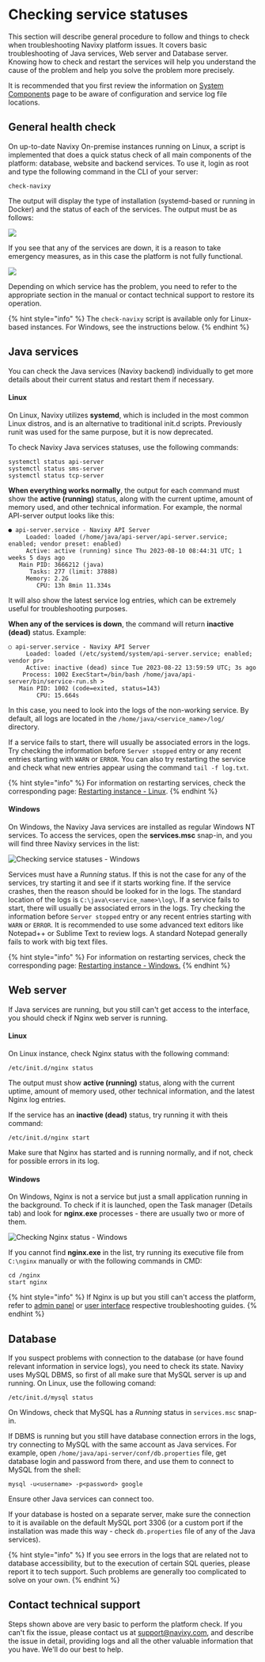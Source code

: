 # Checking service statuses

This section will describe general procedure to follow and things to check when troubleshooting Navixy platform issues. It covers basic troubleshooting of Java services, Web server and Database server. Knowing how to check and restart the services will help you understand the cause of the problem and help you solve the problem more precisely.

It is recommended that you first review the information on [System Components](system-components.md) page to be aware of configuration and service log file locations.

## General health check

On up-to-date Navixy On-premise instances running on Linux, a script is implemented that does a quick status check of all main components of the platform: database, website and backend services. To use it, login as root and type the following command in the CLI of your server:

```
check-navixy
```

The output will display the type of installation (systemd-based or running in Docker) and the status of each of the services. The output must be as follows:

![](../../on-premise/on-premise/troubleshooting/attachments/image-20250221-074604.png)

If you see that any of the services are down, it is a reason to take emergency measures, as in this case the platform is not fully functional.

![](../../on-premise/on-premise/troubleshooting/attachments/image-20250221-080138.png)

Depending on which service has the problem, you need to refer to the appropriate section in the manual or contact technical support to restore its operation.

{% hint style="info" %}
The `check-navixy` script is available only for Linux-based instances. For Windows, see the instructions below.
{% endhint %}

## Java services

You can check the Java services (Navixy backend) individually to get more details about their current status and restart them if necessary.

#### Linux

On Linux, Navixy utilizes **systemd**, which is included in the most common Linux distros, and is an alternative to traditional init.d scripts. Previously runit was used for the same purpose, but it is now deprecated.

To check Navixy Java services statuses, use the following commands:

```
systemctl status api-server
systemctl status sms-server
systemctl status tcp-server
```

**When everything works normally**, the output for each command must show the **active (running)** status, along with the current uptime, amount of memory used, and other technical information. For example, the normal API-server output looks like this:

```
● api-server.service - Navixy API Server
     Loaded: loaded (/home/java/api-server/api-server.service; enabled; vendor preset: enabled)
     Active: active (running) since Thu 2023-08-10 08:44:31 UTC; 1 weeks 5 days ago
   Main PID: 3666212 (java)
      Tasks: 277 (limit: 37888)
     Memory: 2.2G
        CPU: 13h 8min 11.334s
```

It will also show the latest service log entries, which can be extremely useful for troubleshooting purposes.

**When any of the services is down**, the command will return **inactive (dead)** status. Example:

```
○ api-server.service - Navixy API Server
     Loaded: loaded (/etc/systemd/system/api-server.service; enabled; vendor pr>
     Active: inactive (dead) since Tue 2023-08-22 13:59:59 UTC; 3s ago
    Process: 1002 ExecStart=/bin/bash /home/java/api-server/bin/service-run.sh >
   Main PID: 1002 (code=exited, status=143)
        CPU: 15.664s
```

In this case, you need to look into the logs of the non-working service. By default, all logs are located in the `/home/java/<service_name>/log/` directory.

If a service fails to start, there will usually be associated errors in the logs. Try checking the information before `Server stopped` entry or any recent entries starting with `WARN` or `ERROR`. You can also try restarting the service and check what new entries appear using the command `tail -f log.txt`.

{% hint style="info" %}
For information on restarting services, check the corresponding page: [Restarting instance - Linux](https://squaregps.atlassian.net/wiki/spaces/Ponprem/pages/2352414745/Restarting+instance#Restarting-on-Linux).
{% endhint %}

#### Windows

On Windows, the Navixy Java services are installed as regular Windows NT services. To access the services, open the **services.msc** snap-in, and you will find three Navixy services in the list:

![Checking service statuses - Windows](../../on-premise/on-premise/troubleshooting/attachments/image-20230823-082858.png)

Services must have a _Running_ status. If this is not the case for any of the services, try starting it and see if it starts working fine. If the service crashes, then the reason should be looked for in the logs. The standard location of the logs is `C:\java\<service_name>\log\`. If a service fails to start, there will usually be associated errors in the logs. Try checking the information before `Server stopped` entry or any recent entries starting with `WARN` or `ERROR`. It is recommended to use some advanced text editors like Notepad++ or Sublime Text to review logs. A standard Notepad generally fails to work with big text files.

{% hint style="info" %}
For information on restarting services, check the corresponding page: [Restarting instance - Windows.](https://squaregps.atlassian.net/wiki/spaces/Ponprem/pages/2352414745/Restarting+instance#Restarting-on-Windows)
{% endhint %}

## Web server

If Java services are running, but you still can't get access to the interface, you should check if Nginx web server is running.

#### Linux

On Linux instance, check Nginx status with the following command:

```
/etc/init.d/nginx status
```

The output must show **active (running)** status, along with the current uptime, amount of memory used, other technical information, and the latest Nginx log entries.

If the service has an **inactive (dead)** status, try running it with theis command:

```
/etc/init.d/nginx start
```

Make sure that Nginx has started and is running normally, and if not, check for possible errors in its log.

#### Windows

On Windows, Nginx is not a service but just a small application running in the background. To check if it is launched, open the Task manager (Details tab) and look for **nginx.exe** processes - there are usually two or more of them.

![Checking Nginx status - Windows](../../on-premise/on-premise/troubleshooting/attachments/image-20230823-090304.png)

If you cannot find **nginx.exe** in the list, try running its executive file from `C:\nginx` manually or with the following commands in CMD:

```
cd /nginx
start nginx
```

{% hint style="info" %}
If Nginx is up but you still can't access the platform, refer to [admin panel](https://www.navixy.com/docs/admin/troubleshooting/panel/) or [user interface](https://www.navixy.com/docs/admin/troubleshooting/monitoring/) respective troubleshooting guides.
{% endhint %}

## Database

If you suspect problems with connection to the database (or have found relevant information in service logs), you need to check its state. Navixy uses MySQL DBMS, so first of all make sure that MySQL server is up and running. On Linux, use the following comand:

```
/etc/init.d/mysql status
```

On Windows, check that MySQL has a _Running_ status in `services.msc` snap-in.

If DBMS is running but you still have database connection errors in the logs, try connecting to MySQL with the same account as Java services. For example, open `/home/java/api-server/conf/db.properties` file, get database login and password from there, and use them to connect to MySQL from the shell:

```
mysql -u<username> -p<password> google
```

Ensure other Java services can connect too.

If your database is hosted on a separate server, make sure the connection to it is available on the default MySQL port 3306 (or a custom port if the installation was made this way - check `db.properties` file of any of the Java services).

{% hint style="info" %}
If you see errors in the logs that are related not to database accessibility, but to the execution of certain SQL queries, please report it to tech support. Such problems are generally too complicated to solve on your own.
{% endhint %}

## Contact technical support

Steps shown above are very basic to perform the platform check. If you can't fix the issue, please contact us at [support@navixy.com](mailto:support@navixy.com), and describe the issue in detail, providing logs and all the other valuable information that you have. We'll do our best to help.
